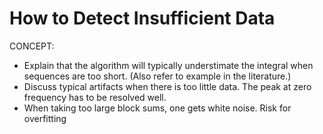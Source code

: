 # How to Detect Insufficient Data

CONCEPT:

- Explain that the algorithm will typically understimate the integral when sequences are too short.
  (Also refer to example in the literature.)
- Discuss typical artifacts when there is too little data.
  The peak at zero frequency has to be resolved well.
- When taking too large block sums, one gets white noise.
  Risk for overfitting
